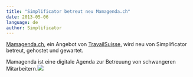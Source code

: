 ```yaml
---
title: "Simplificator betreut neu Mamagenda.ch"
date: 2013-05-06
language: de
author: Simplificator
---
```


[Mamagenda.ch](http://www.mamagenda.ch/), ein Angebot von [TravailSuisse](http://www.travailsuisse.ch/), wird neu von Simplificator betreut, gehostet und gewartet.

Mamagenda ist eine digitale Agenda zur Betreuung von schwangeren Mitarbeitern.![](/images/tumblr_inline_mm7wxvyITk1qz4rgp.png)
